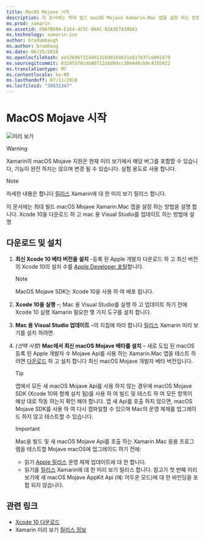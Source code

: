```yaml
---
title: MacOS Mojave 시작
description: 이 문서에는 최대 빌드 macOS Mojave Xamarin.Mac 앱을 설정 하는 방법을 설명 합니다. Xcode 10을 다운로드 하 고 mac 용 Visual Studio를 업데이트 하는 방법에 설명
ms.prod: xamarin
ms.assetid: E9A7B68A-E164-4C5C-86AC-B2A3E7A30DA1
ms.technology: xamarin-ios
author: bradumbaugh
ms.author: brumbaug
ms.date: 06/25/2018
ms.openlocfilehash: ee5269bf314401328d0184631e817b37ce091479
ms.sourcegitcommit: 632955f8cdb80712abd8dcc30e046cb9c435b922
ms.translationtype: MT
ms.contentlocale: ko-KR
ms.lasthandoff: 07/11/2018
ms.locfileid: "38831347"
---
```

# <a name="getting-started-with-macos-mojave"></a>MacOS Mojave 시작

![미리 보기](~/media/shared/preview.png)

> [!WARNING]
> Xamarin의 macOS Mojave 지원은 현재 미리 보기에서 해당 버그를 포함할 수 있습니다, 기능이 완전 하지는 않으며 변경 될 수 있습니다.
> 실험 용도로 사용 합니다.

> [!NOTE]
> 자세한 내용은 합니다 [릴리스](https://releases.xamarin.com/preview-release-xcode-10-beta/) Xamarin에 대 한 미리 보기 릴리스 합니다.

이 문서에는 최대 빌드 macOS Mojave Xamarin.Mac 앱을 설정 하는 방법을 설명 합니다. Xcode 10을 다운로드 하 고 mac 용 Visual Studio를 업데이트 하는 방법에 설명

## <a name="download-and-install"></a>다운로드 및 설치

1. **최신 Xcode 10 베타 버전을 설치** -등록 된 Apple 개발자 다운로드 하 고 최신 버전의 Xcode 10의 설치 수를 [Apple Developer 포털](https://developer.apple.com/download/)합니다.

   > [!NOTE]
   > MacOS Mojave SDK는 Xcode 10을 사용 하 여 배포 됩니다.

2. **Xcode 10을 실행** –; Mac 용 Visual Studio를 실행 하 고 업데이트 하기 전에 Xcode 10 실행 Xamarin 필요한 몇 가지 도구를 설치 합니다.

3. **Mac 용 Visual Studio 업데이트** –의 지침에 따라 합니다 [릴리스](https://releases.xamarin.com/preview-release-xcode-10-beta/) Xamarin 미리 보기를 설치 하려면.

4. _(선택 사항)_  **Mac에서 최신 macOS Mojave 베타를 설치** – 새로 도입 된 macOS 등록 된 Apple 개발자 수 Mojave Api를 사용 하는 Xamarin.Mac 앱을 테스트 하려면 [다운로드](https://developer.apple.com/download/) 하 고 설치 합니다 최신 macOS Mojave 개발자 베타 버전입니다.

   > [!TIP]
   > 앱에서 모든 새 macOS Mojave Api를 사용 하지 않는 경우에 macOS Mojave SDK (Xcode 10와 함께 설치 됨)를 사용 하 여 빌드 및 테스트 하 여 모든 항목이 예상 대로 작동 하는지 확인 해야 합니다. 앱 새 Api를 호출 하지 않으면, macOS Mojave SDK를 사용 하 여 다시 컴파일할 수 있으며 Mac의 운영 체제를 업그레이드 하지 않고 테스트할 수 있습니다.

   > [!IMPORTANT]
   > Mac을 빌드 및 새 macOS Mojave Api를 호출 하는 Xamarin.Mac 응용 프로그램을 테스트할 Mojave macOS에 업그레이드 하기 전에:
   > - 읽기 [Apple 릴리스](https://developer.apple.com/download/) 운영 체제 업데이트에 대 한 합니다.
   > - 읽기를 [릴리스](https://releases.xamarin.com/preview-release-xcode-10-beta/) Xamarin에 대 한 미리 보기 릴리스 합니다. 참고가 첫 번째 미리 보기에 새 macOS Mojave AppKit Api (예: 어두운 모드)에 대 한 바인딩을 포함 되지 않습니다.

## <a name="related-links"></a>관련 링크

- [Xcode 10 다운로드](https://developer.apple.com/download/)
- Xamarin 미리 보기 [릴리스 정보](https://releases.xamarin.com/preview-release-xcode-10-beta/)

